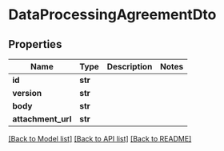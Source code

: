 # DataProcessingAgreementDto


## Properties
Name | Type | Description | Notes
------------ | ------------- | ------------- | -------------
**id** | **str** |  | 
**version** | **str** |  | 
**body** | **str** |  | 
**attachment_url** | **str** |  | 

[[Back to Model list]](../README.md#documentation-for-models) [[Back to API list]](../README.md#documentation-for-api-endpoints) [[Back to README]](../README.md)


